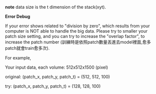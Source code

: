 **note**
data size is the t dimension of the stack(xyt).

**Error Debug**

If your error shows related to "division by zero", which results from your computer is NOT able to handle the big data. Please try to smaller your patch size setting, and you can try to increase the "overlap factor", to increase the patch number (訓練時是依照patch數量丟進去model裡面,愈多patch就會train愈多次).

For example,

Your input data, each volume: 512x512x1500 (pixel)

original:  (patch_x, patch_y, patch_t) = (512, 512, 100)

try:  (patch_x, patch_y, patch_t) = (128, 128, 100)
